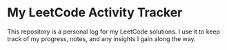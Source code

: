 # My LeetCode Activity Tracker

This repository is a personal log for my LeetCode solutions. I use it to keep track of my progress, notes, and any insights I gain along the way.